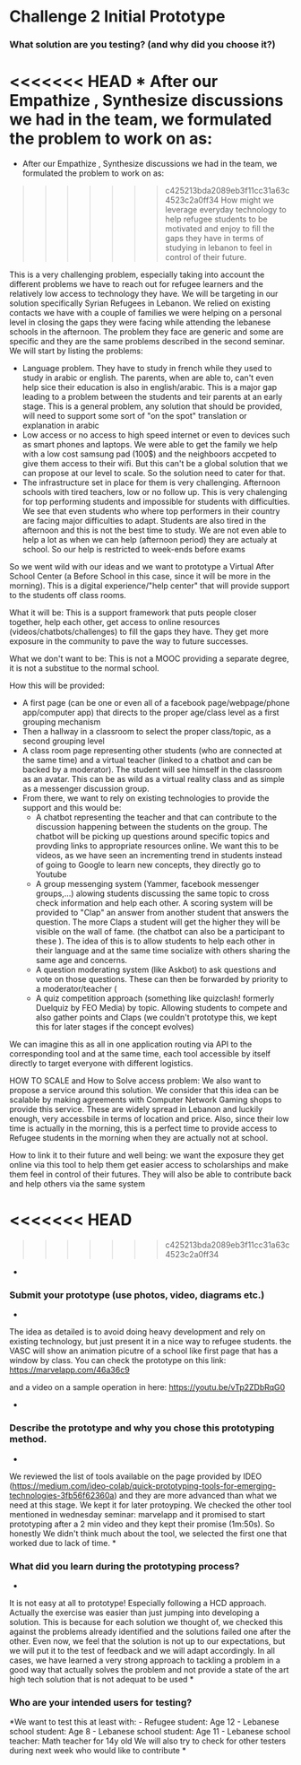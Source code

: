 # Challenge 2 Initial Prototype

### What solution are you testing? (and why did you choose it?)

<<<<<<< HEAD
* 
After our Empathize , Synthesize discussions we had in the team, we formulated the problem to work on as: 
=======
* After our Empathize , Synthesize discussions we had in the team, we formulated the problem to work on as: 
>>>>>>> c425213bda2089eb3f11cc31a63c4523c2a0ff34
How might we leverage everyday technology 
    to help refugee students to be motivated and enjoy to fill the gaps they have in terms of studying in lebanon 
    to feel in control of their future.

This is a very challenging problem, especially taking into account the different problems we have to reach out for refugee learners and the relatively low access to technology they have. We will be targeting in our solution specifically Syrian Refugees in Lebanon. We relied on existing contacts we have with a couple of families we were helping on a personal level in closing the gaps they were facing while attending the lebanese schools in the afternoon. The problem they face are generic and some are specific and they are the same problems described in the second seminar. We will start by listing the problems:

- Language problem. They have to study in french while they used to study in arabic or english. The parents, when are able to, can't even help sice their education is also in english/arabic. This is a major gap leading to a problem between the students and teir parents at an early stage. This is a general problem, any solution that should be provided, will need to support some sort of "on the spot" translation or explanation in arabic
 - Low access or no access to high speed internet or even to devices such as smart phones and laptops. We were able to get the family we help with a low cost samsung pad (100$) and the neighboors accpeted to give them access to their wifi. But this can't be a global solution that we can propose at our level to scale. So the solution need to cater for that.
 - The infrastructure set in place for them is very challenging. Afternoon schools with tired teachers, low or no follow up. This is very chalenging for top performing students and impossible for students with difficulties. We see that even students who where top performers in their country are facing major difficulties to adapt. Students are also tired in the afternoon and this is not the best time to study. We are not even able to help a lot as when we can help (afternoon period) they are actualy at school. So our help is restricted to week-ends before exams

So we went wild with our ideas and we want to prototype a Virtual After School Center (a Before School in this case, since it will be more in the morning). This is a digital experience/"help center" that will provide support to the students off class rooms. 

What it will be:
This is a support framework that puts people closer together, help each other, get access to online resources (videos/chatbots/challenges) to fill the gaps they have. They get more exposure in the community to pave the way to future successes. 

What we don't want to be: 
This is not a MOOC providing a separate degree, it is not a substitue to the normal school. 

How this will be provided:
- A first page (can be one or even all of a facebook page/webpage/phone app/computer app) that directs to the proper age/class level as a first grouping mechanism
- Then a hallway in a classroom to select the proper class/topic, as a second grouping level
- A class room page representing other students (who are connected at the same time) and a virtual teacher (linked to a chatbot and can be backed by a moderator). The student will see himself in the classroom as an avatar. This can be as wild as a virtual reality class and as simple as a messenger discussion group.
- From there, we want to rely on existing technologies to provide the support and this would be:
    + A chatbot representing the teacher and that can contribute to the discussion happening between the students on the group. The chatbot will be picking up questions around specific topics and provding links to appropriate resources online. We want this to be videos, as we have seen an incrementing trend in students instead of going to Google to learn new concepts, they directly go to Youtube
    + A group messenging system (Yammer, facebook messenger groups,...) alowing students discussing the same topic to cross check information and help each other. A scoring system will be provided to "Clap" an answer from another student that answers the question. The more Claps a student will get the higher they will be visible on the wall of fame. (the chatbot can also be a participant to these ). The idea of this is to allow students to help each other in their language and at the same time socialize with others sharing the same age and concerns.
    + A question moderating system (like Askbot) to ask questions and vote on those questions. These can then be forwarded by priority to a moderator/teacher (
    + A quiz competition approach (something like quizclash! formerly Duelquiz by FEO Media) by topic. Allowing students to compete and also gather points and Claps (we couldn't prototype this, we kept this for later stages if the concept evolves)

We can imagine this as all in one application routing via API to the corresponding tool and at the same time, each tool accessible by itself directly to target everyone with different logistics.


HOW TO SCALE and How to Solve access problem: We also want to propose a service around this solution. We consider that this idea can be scalable by making agreements with Computer Network Gaming shops to provide this service. These are widely spread in Lebanon and luckily enough, very accessbile in terms of location and price. Also, since their low time is actually in the morning, this is a perfect time to provide access to Refugee students in the morning when they are actually not at school.

How to link it to their future and well being: we want the exposure they get online via this tool to help them get easier access to scholarships and make them feel in control of their futures. They will also be able to contribute back and help others via the same system

<<<<<<< HEAD
=======

>>>>>>> c425213bda2089eb3f11cc31a63c4523c2a0ff34
*

### Submit your prototype (use photos, video, diagrams etc.)

*
The idea as detailed is to avoid doing heavy development and rely on existing technology, but just present it in a nice way to refugee students. 
the VASC will show an animation picutre of a school like first page  that has a window by class. 
You can check the prototype on this link:
https://marvelapp.com/46a36c9


and a video on a sample operation in here:
https://youtu.be/vTp2ZDbRqG0

*

### Describe the prototype and why you chose this prototyping method. 

*
We reviewed the list of tools available on the page provided by IDEO (https://medium.com/ideo-colab/quick-prototyping-tools-for-emerging-technologies-3fb56f62360a) and they are more advanced than what we need at this stage. We kept it for later protoyping. We checked the other tool mentioned in wednesday seminar: marvelapp and it promised to start prototyping after a 2 min video and they kept their promise (1m:50s). So honestly We didn't think much about the tool, we selected the first one that worked due to lack of time. 
*

### What did you learn during the prototyping process?

*
It is not easy at all to prototype! Especially following a HCD approach.
Actually the exercise was easier than just jumping into developing a solution. This is because for each solution we thought of, we checked this against the problems already identified and the solutions failed one after the other. Even now, we feel that the solution is not up to our expectations, but we will put it to the test of feedback and we will adapt accordingly. In all cases, we have learned a very strong approach to tackling a problem in a good way that actually solves the problem and not provide a state of the art high tech solution that is not adequat to be used 
*

### Who are your intended users for testing?

*We want to test this at least with: 
    - Refugee student: Age 12
    - Lebanese school student: Age 8
    - Lebanese school student: Age 11
    - Lebanese school teacher: Math teacher for 14y old
We will also try to check for other testers during next week who would like to contribute
*
